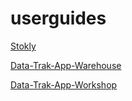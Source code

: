# userguides

<a href="https://nitor-plus.github.io/userguides/stokly/">Stokly</a>

<a href="https://nitor-plus.github.io/userguides/warehouse/">Data-Trak-App-Warehouse</a>

<a href="https://nitor-plus.github.io/userguides/workshop/">Data-Trak-App-Workshop</a>
